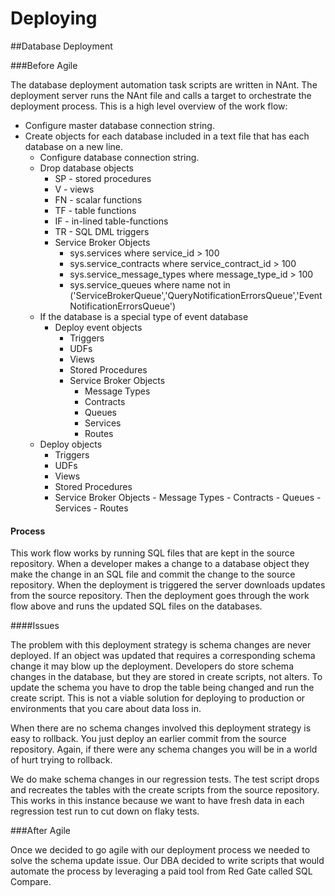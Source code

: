 # Deploying

##Database Deployment

###Before Agile

The database deployment automation task scripts are written in NAnt. The deployment server runs the NAnt file and calls a target to orchestrate the deployment process. This is a high level overview of the work flow:

- Configure master database connection string.
- Create objects for each database included in a text file that has each database on a new line.
    - Configure database connection string. 
    - Drop database objects
        - SP - stored procedures
        - V - views
        - FN - scalar functions
        - TF - table functions
        - IF - in-lined table-functions
        - TR - SQL DML triggers
        - Service Broker Objects
            - sys.services where service_id > 100
            - sys.service_contracts where service_contract_id > 100
            - sys.service_message_types where message_type_id > 100
            - sys.service_queues where name not in ('ServiceBrokerQueue','QueryNotificationErrorsQueue','EventNotificationErrorsQueue')
    - If the database is a special type of event database
        - Deploy event objects
            - Triggers
            - UDFs
            - Views
            - Stored Procedures
            - Service Broker Objects
                - Message Types
                - Contracts
                - Queues
                - Services 
                - Routes
    - Deploy objects
        - Triggers
        - UDFs
        - Views
        - Stored Procedures
        - Service Broker Objects
                - Message Types
                - Contracts
                - Queues
                - Services 
                - Routes

#### Process

This work flow works by running SQL files that are kept in the source repository. When a developer makes a change to a database object they make the change in an SQL file and commit the change to the source repository. When the deployment is triggered the server downloads updates from the source repository. Then the deployment goes through the work flow above and runs the updated SQL files on the databases. 

####Issues

The problem with this deployment strategy is schema changes are never deployed. If an object was updated that requires a corresponding schema change it may blow up the deployment. Developers do store schema changes in the database, but they are stored in create scripts, not alters. To update the schema you have to drop the table being changed and run the create script. This is not a viable solution for deploying to production or environments that you care about data loss in.

When there are no schema changes involved this deployment strategy is easy to rollback. You just deploy an earlier commit from the source repository. Again, if there were any schema changes you will be in a world of hurt trying to rollback.

We do make schema changes in our regression tests. The test script drops and recreates the tables with the create scripts from the source repository. This works in this instance because we want to have fresh data in each regression test run to cut down on flaky tests.

###After Agile

Once we decided to go agile with our deployment process we needed to solve the schema update issue. Our DBA decided to write scripts that would automate the process by leveraging a paid tool from Red Gate called SQL Compare.
